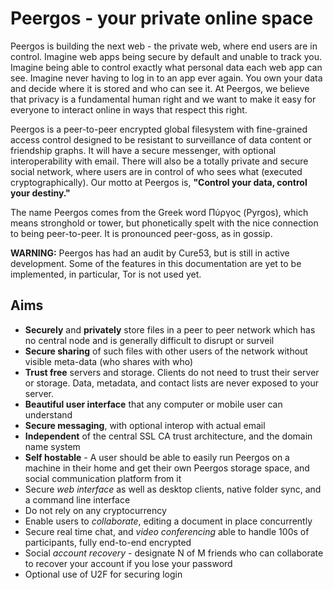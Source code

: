 # Peergos - your private online space

Peergos is building the next web - the private web, where end users are in control. Imagine web apps being secure by default and unable to track you. Imagine being able to control exactly what personal data each web app can see. Imagine never having to log in to an app ever again. You own your data and decide where it is stored and who can see it. At Peergos, we believe that privacy is a fundamental human right and we want to make it easy for everyone to interact online in ways that respect this right. 

Peergos is a peer-to-peer encrypted global filesystem with fine-grained access control designed to be resistant to surveillance of data content or friendship graphs. It will have a secure messenger, with optional interoperability with email. There will also be a totally private and secure social network, where users are in control of who sees what (executed cryptographically). Our motto at Peergos is, **"Control your data, control your destiny."**

The name Peergos comes from the Greek word Πύργος (Pyrgos), which means stronghold or tower, but phonetically spelt with the nice connection to being peer-to-peer. It is pronounced peer-goss, as in gossip. 

**WARNING:** Peergos has had an audit by Cure53, but is still in active development. Some of the features in this documentation are yet to be implemented, in particular, Tor is not used yet.

## Aims

 - **Securely** and **privately** store files in a peer to peer network which has no central node and is generally difficult to disrupt or surveil
 - **Secure sharing** of such files with other users of the network without visible meta-data (who shares with who)
 - **Trust free** servers and storage. Clients do not need to trust their server or storage. Data, metadata, and contact lists are never exposed to your server. 
 - **Beautiful user interface** that any computer or mobile user can understand
 - **Secure messaging**, with optional interop with actual email
 - **Independent** of the central SSL CA trust architecture, and the domain name system
 - **Self hostable** - A user should be able to easily run Peergos on a machine in their home and get their own Peergos storage space, and social communication platform from it 
 - Secure *web interface* as well as desktop clients, native folder sync, and a command line interface
 - Do not rely on any cryptocurrency
 - Enable users to *collaborate*, editing a document in place concurrently
 - Secure real time chat, and *video conferencing* able to handle 100s of participants, fully end-to-end encrypted
 - Social *account recovery* - designate N of M friends who can collaborate to recover your account if you lose your password
 - Optional use of U2F for securing login